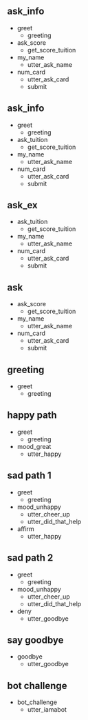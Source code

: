 ## ask_info
* greet
  - greeting
* ask_score 
  - get_score_tuition
* my_name    
  - utter_ask_name
* num_card
  - utter_ask_card
  - submit

## ask_info
* greet
  - greeting
* ask_tuition 
  - get_score_tuition
* my_name    
  - utter_ask_name
* num_card
  - utter_ask_card
  - submit

## ask_ex
* ask_tuition 
  - get_score_tuition
* my_name    
  - utter_ask_name
* num_card
  - utter_ask_card
  - submit 

## ask
* ask_score 
  - get_score_tuition
* my_name    
  - utter_ask_name
* num_card
  - utter_ask_card
  - submit
  
## greeting
* greet
  - greeting

## happy path
* greet
  - greeting
* mood_great
  - utter_happy

## sad path 1
* greet
  - greeting
* mood_unhappy
  - utter_cheer_up
  - utter_did_that_help
* affirm
  - utter_happy

## sad path 2
* greet
  - greeting
* mood_unhappy
  - utter_cheer_up
  - utter_did_that_help
* deny
  - utter_goodbye

## say goodbye
* goodbye
  - utter_goodbye

## bot challenge
* bot_challenge
  - utter_iamabot
